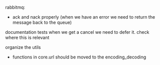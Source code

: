 rabbitmq:
- ack and nack properly (when we have an error we need to return the message back to the queue)

documentation
tests
when we get a cancel we need to defer it. check where this is relevant

organize the utils
- functions in core.url should be moved to the encoding_decoding